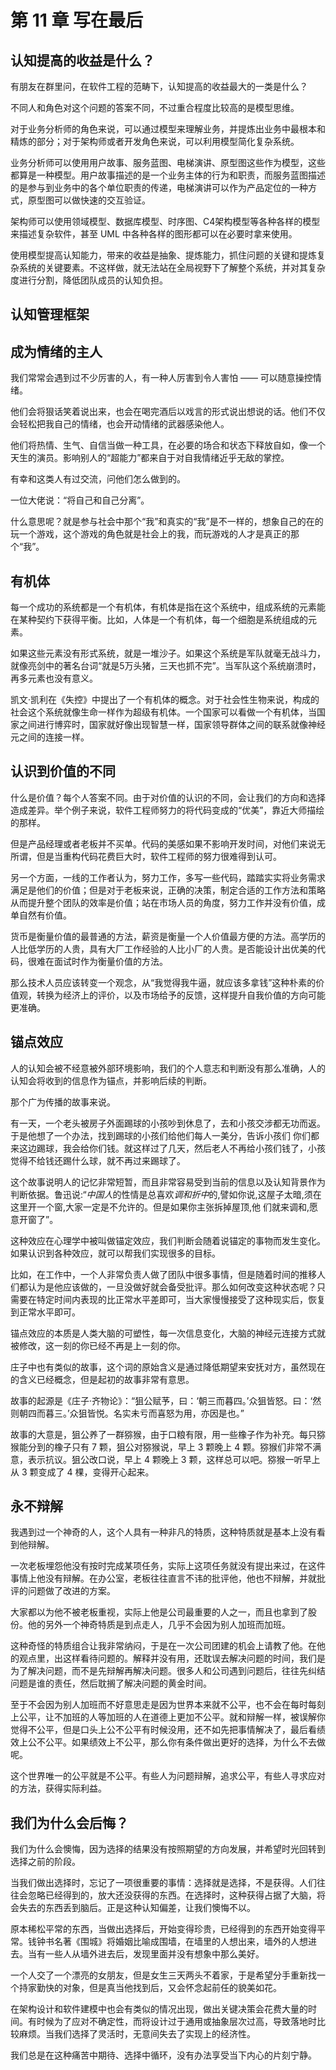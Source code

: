# 第 11 章 写在最后

## 认知提高的收益是什么？

有朋友在群里问，在软件工程的范畴下，认知提高的收益最大的一类是什么？

不同人和角色对这个问题的答案不同，不过重合程度比较高的是模型思维。

对于业务分析师的角色来说，可以通过模型来理解业务，并提炼出业务中最根本和精炼的部分；对于架构师或者开发角色来说，可以利用模型简化复杂系统。

业务分析师可以使用用户故事、服务蓝图、电梯演讲、原型图这些作为模型，这些都算是一种模型。用户故事描述的是一个业务主体的行为和职责，而服务蓝图描述的是参与到业务中的各个单位职责的传递，电梯演讲可以作为产品定位的一种方式，原型图可以做快速的交互验证。

架构师可以使用领域模型、数据库模型、时序图、C4架构模型等各种各样的模型来描述复杂软件，甚至 UML 中各种各样的图形都可以在必要时拿来使用。

使用模型提高认知能力，带来的收益是抽象、提炼能力，抓住问题的关键和提炼复杂系统的关键要素。不这样做，就无法站在全局视野下了解整个系统，并对其复杂度进行分割，降低团队成员的认知负担。





## 认知管理框架









## 成为情绪的主人

我们常常会遇到过不少厉害的人，有一种人厉害到令人害怕 —— 可以随意操控情绪。

他们会将狠话笑着说出来，也会在喝完酒后以戏言的形式说出想说的话。他们不仅会轻松把我自己的情绪，也会开动情绪的武器感染他人。

他们将热情、生气、自信当做一种工具，在必要的场合和状态下释放自如，像一个天生的演员。影响别人的“超能力”都来自于对自我情绪近乎无敌的掌控。

有幸和这类人有过交流，问他们怎么做到的。

一位大佬说：“将自己和自己分离”。

什么意思呢？就是参与社会中那个“我”和真实的“我”是不一样的，想象自己的在的玩一个游戏，这个游戏的角色就是社会上的我，而玩游戏的人才是真正的那个“我”。



## 有机体

每一个成功的系统都是一个有机体，有机体是指在这个系统中，组成系统的元素能在某种契约下获得平衡。比如，人体是一个有机体，每一个细胞是系统组成的元素。

如果这些元素没有形式系统，就是一堆沙子。如果这个系统是军队就毫无战斗力，就像亮剑中的著名台词“就是5万头猪，三天也抓不完”。当军队这个系统崩溃时，再多元素也没有意义。

凯文·凯利在《失控》中提出了一个有机体的概念。对于社会性生物来说，构成的社会这个系统就像生命一样作为超级有机体。一个国家可以看做一个有机体，当国家之间进行博弈时，国家就好像出现智慧一样，国家领导群体之间的联系就像神经元之间的连接一样。



## 认识到价值的不同

什么是价值？每个人答案不同。由于对价值的认识的不同，会让我们的方向和选择造成差异。举个例子来说，软件工程师努力的将代码变成的“优美”，靠近大师描绘的那样。

但是产品经理或者老板并不买单。代码的美感如果不影响开发时间，对他们来说无所谓，但是当重构代码花费巨大时，软件工程师的努力很难得到认可。

另一个方面，一线的工作者认为，努力工作，多写一些代码，踏踏实实将业务需求满足是他们的价值；但是对于老板来说，正确的决策，制定合适的工作方法和策略从而提升整个团队的效率是价值；站在市场人员的角度，努力工作并没有价值，成单自然有价值。

货币是衡量价值的最普通的方法，薪资是衡量一个人价值最方便的方法。高学历的人比低学历的人贵，具有大厂工作经验的人比小厂的人贵。是否能设计出优美的代码，很难在面试时作为衡量价值的方法。

那么技术人员应该转变一个观念，从“我觉得我牛逼，就应该多拿钱”这种朴素的价值观，转换为经济上的评价，以及市场给予的反馈，这样提升自我价值的方向可能更准确。



## 锚点效应

人的认知会被不经意被外部环境影响，我们的个人意志和判断没有那么准确，人的认知会将收到的信息作为锚点，并影响后续的判断。

那个广为传播的故事来说。

有一天，一个老头被房子外面踢球的小孩吵到休息了，去和小孩交涉都无功而返。于是他想了一个办法，找到踢球的小孩们给他们每人一美分，告诉小孩们 你们都来这边踢球，我会给你们钱。就这样过了几天，然后老人不再给小孩们钱了，小孩觉得不给钱还踢什么球，就不再过来踢球了。

这个故事说明人的记忆非常短暂，而且非常容易受到当前的信息以及认知背景作为判断依据。鲁迅说:“*中国人*的性情是总喜欢*调和折中*的,譬如你说,这屋子太暗,须在这里开一个窗,大家一定是不允许的。但是如果你主张拆掉屋顶,他 们就来调和,愿意开窗了”。

这种效应在心理学中被叫做锚定效应，我们判断会随着说锚定的事物而发生变化。如果认识到各种效应，就可以帮我们实现很多的目标。

比如，在工作中，一个人非常负责人做了团队中很多事情，但是随着时间的推移人们都认为是他应该做的，一旦没做好就会备受批评。那么如何改变这种状态呢？只需要在特定时间内表现的比正常水平差即可，当大家慢慢接受了这种现实后，恢复到正常水平即可。

锚点效应的本质是人类大脑的可塑性，每一次信息变化，大脑的神经元连接方式就被修改，这一刻的你已经不再是上一刻的你。

庄子中也有类似的故事，这个词的原始含义是通过降低期望来安抚对方，虽然现在的含义已经概念，但是起初的故事非常有意思。

故事的起源是《庄子·齐物论》：“狙公赋芧，曰：‘朝三而暮四。’众狙皆怒。曰：‘然则朝四而暮三。’众狙皆悦。名实未亏而喜怒为用，亦因是也。”

故事的大意是，狙公养了一群猕猴，由于口粮有限，用一些橡子作为补充。每只猕猴能分到的橡子只有 7 颗，狙公对猕猴说，早上 3  颗晚上 4  颗。猕猴们非常不满意，表示抗议。狙公改口说，早上 4  颗晚上 3  颗，这样总可以吧。猕猴一听早上从 3 颗变成了 4 棵，变得开心起来。

## 永不辩解

我遇到过一个神奇的人，这个人具有一种非凡的特质，这种特质就是基本上没有看到他辩解。

一次老板埋怨他没有按时完成某项任务，实际上这项任务就没有提出来过，在这件事情上他没有辩解。在办公室，老板往往直言不讳的批评他，他也不辩解，并就批评的问题做了改进的方案。

大家都以为他不被老板重视，实际上他是公司最重要的人之一，而且也拿到了股份。他的另外一个神奇特质是到点走人，几乎不会因为别人加班而加班。

这种奇怪的特质组合让我非常纳闷，于是在一次公司团建的机会上请教了他。在他的观点里，出这样看待问题的。解释并没有用，还耽误去解决问题的时间，我们是为了解决问题，而不是先辩解再解决问题。很多人和公司遇到问题后，往往先纠结问题是谁的责任，然后耽搁了解决问题的黄金时间。

至于不会因为别人加班而不好意思走是因为世界本来就不公平，也不会在每时每刻上公平，让不加班的人等加班的人在道德上更加不公平。就和辩解一样，被误解你觉得不公平，但是口头上公不公平有时候没用，还不如先把事情解决了，最后看绩效上公不公平。如果绩效上不公平，那么你有条件做出更好的选择，为什么不去做呢。

这个世界唯一的公平就是不公平。有些人为问题辩解，追求公平，有些人寻求应对的方法，获得实际利益。

## 我们为什么会后悔？

我们为什么会懊悔，因为选择的结果没有按照期望的方向发展，并希望时光回转到选择之前的阶段。

当我们做出选择时，忘记了一项很重要的事情：选择就是选择，不是获得。人们往往会忽略已经得到的，放大还没获得的东西。在选择时，这种获得占据了大脑，将会失去的东西丢到脑后。正是这种认知偏差，让我们懊悔不以。

原本稀松平常的东西，当做出选择后，开始变得珍贵，已经得到的东西开始变得平常。钱钟书名著《围城》将婚姻比喻成围墙，在墙里的人想出来，墙外的人想进去。当有一些人从墙外进去后，发现里面并没有想象中那么美好。

一个人交了一个漂亮的女朋友，但是女生三天两头不着家，于是希望分手重新找一个持家勤快的对象，但是真当他找到后，又会怀念起前任的貌美如花。

在架构设计和软件建模中也会有类似的情况出现，做出关键决策会花费大量的时间。有时候为了应对不确定性，而将设计过于通用或抽象层次过高，导致落地时比较麻烦。当我们选择了灵活时，无意间失去了实现上的经济性。

我们总是在这种痛苦中期待、选择中循环，没有办法享受当下内心的片刻宁静。









